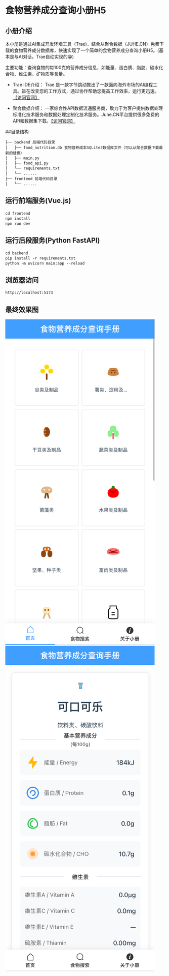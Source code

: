 # 食物营养成分查询小册H5
## 小册介绍
本小册是通过AI集成开发环境工具（Trae)，结合从聚合数据（JUHE.CN）免费下载的食物营养成分数据库，快速实现了一个简单的食物营养成分查询小册H5。(基本是与AI对话，Trae自动实现的😁)

主要功能：查询食物的每100克的营养成分信息，如能量、蛋白质、脂肪、碳水化合物、维生素、矿物质等含量。

- Trae IDE介绍：
Trae 是一款字节跳动推出了一款面向海外市场的AI编程工具。旨在改变您的工作方式，通过协作帮助您提高工作效率，运行更迅速。[【访问官网】](https://www.trae.ai)

- 聚合数据介绍：
一家综合性API数据流通服务商，致力于为客户提供数据处理标准化技术服务和数据处理定制化技术服务。Juhe.CN平台提供很多免费的API和数据集下载。[【访问官网】](https://www.juhe.cn/market/product/id/11087)

##目录结构
```
├── backend 后端代码目录
│   ├── food_nutrition.db 食物营养成本SQLite3数据库文件（可以从聚合数据下载最新的替换）
│   ├── main.py 
│   ├── food_api.py 
│   └── requirements.txt
│   └── ......
├── frontend 前端代码目录
│   └── ......
```

## 运行前端服务(Vue.js)

```shell
cd frontend
npm install
npm run dev
```

## 运行后段服务(Python FastAPI)
```shell
cd backend
pip install -r requirements.txt
python -m uvicorn main:app --reload
```

## 浏览器访问
```
http://localhost:5173
```

## 最终效果图
![截图](Image1.png)
![截图](Image2.png)